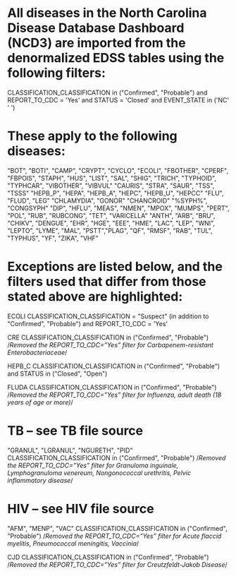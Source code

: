 # All diseases in the North Carolina Disease Database Dashboard (NCD3) are imported from the denormalized EDSS tables using the following filters:

CLASSIFICATION_CLASSIFICATION in ("Confirmed", "Probable")
and REPORT_TO_CDC = 'Yes'
and STATUS = 'Closed'
and EVENT_STATE in ('NC' ' ')

# These apply to the following diseases:
"BOT", "BOTI", "CAMP", "CRYPT", "CYCLO", "ECOLI", "FBOTHER", "CPERF", "FBPOIS", "STAPH", "HUS", "LIST", "SAL", "SHIG", "TRICH", "TYPHOID", "TYPHCAR", "VIBOTHER", "VIBVUL"
"CAURIS", "STRA", "SAUR", "TSS", "TSSS"
"HEPB_P", "HEPA", "HEPB_A", "HEPC", "HEPB_U", "HEPCC"
"FLU", "FLUD", "LEG"
"CHLAMYDIA", "GONOR"
"CHANCROID"
"%SYPH%", "CONGSYPH"
"DIP", "HFLU", "MEAS", "NMEN", "MPOX", "MUMPS", "PERT", "POL", "RUB", "RUBCONG", "TET", "VARICELLA"
"ANTH", "ARB", "BRU", "CHIKV", "DENGUE", "EHR", "HGE", "EEE", "HME", "LAC", "LEP", "WNI", "LEPTO", "LYME", "MAL", "PSTT","PLAG", "QF", "RMSF", "RAB", "TUL", "TYPHUS", "YF", "ZIKA", "VHF"


# Exceptions are listed below, and the filters used that differ from those stated above are highlighted:

ECOLI
CLASSIFICATION_CLASSIFICATION = "Suspect" (in addition to "Confirmed", "Probable")
	and REPORT_TO_CDC = 'Yes'

CRE
CLASSIFICATION_CLASSIFICATION in ("Confirmed", "Probable")
/*Removed the REPORT_TO_CDC=”Yes” filter for Carbapenem-resistant Enterobacteriaceae*/

HEPB_C
CLASSIFICATION_CLASSIFICATION in ("Confirmed", "Probable")
	and STATUS in ("Closed", "Open")

FLUDA
CLASSIFICATION_CLASSIFICATION in ("Confirmed", "Probable")
/*Removed the REPORT_TO_CDC=”Yes” filter for Influenza, adult death (18 years of age or more)*/

# TB – see TB file source

"GRANUL", "LGRANUL", "NGURETH", "PID"
CLASSIFICATION_CLASSIFICATION in ("Confirmed", "Probable")
/*Removed the REPORT_TO_CDC=”Yes” filter for Granuloma inguinale, Lymphogranuloma venereum, Nongonococcal urethritis, Pelvic inflammatory disease*/


# HIV – see HIV file source


"AFM", "MENP", "VAC"
CLASSIFICATION_CLASSIFICATION in ("Confirmed", "Probable")
/*Removed the REPORT_TO_CDC=”Yes” filter for Acute flaccid myelitis, Pneumococcal meningitis, Vaccinia*/


CJD
CLASSIFICATION_CLASSIFICATION in ("Confirmed", "Probable")
/*Removed the REPORT_TO_CDC=”Yes” filter for Creutzfeldt-Jakob Disease*/


